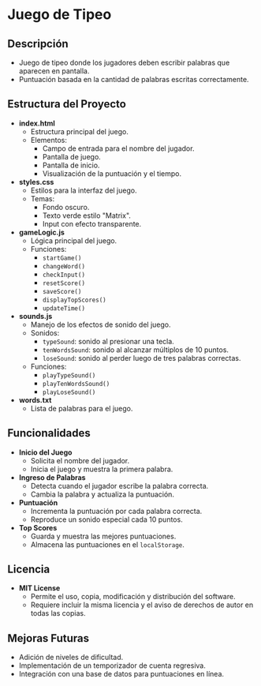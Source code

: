 # Juego de Tipeo

## Descripción

- Juego de tipeo donde los jugadores deben escribir palabras que aparecen en pantalla.
- Puntuación basada en la cantidad de palabras escritas correctamente.

## Estructura del Proyecto

- **index.html**
  - Estructura principal del juego.
  - Elementos:
    - Campo de entrada para el nombre del jugador.
    - Pantalla de juego.
    - Pantalla de inicio.
    - Visualización de la puntuación y el tiempo.
- **styles.css**
  - Estilos para la interfaz del juego.
  - Temas:
    - Fondo oscuro.
    - Texto verde estilo "Matrix".
    - Input con efecto transparente.
- **gameLogic.js**
  - Lógica principal del juego.
  - Funciones:
    - `startGame()`
    - `changeWord()`
    - `checkInput()`
    - `resetScore()`
    - `saveScore()`
    - `displayTopScores()`
    - `updateTime()`
- **sounds.js**
  - Manejo de los efectos de sonido del juego.
  - Sonidos:
    - `typeSound`: sonido al presionar una tecla.
    - `tenWordsSound`: sonido al alcanzar múltiplos de 10 puntos.
    - `loseSound`: sonido al perder luego de tres palabras correctas.
  - Funciones:
    - `playTypeSound()`
    - `playTenWordsSound()`
    - `playLoseSound()`
- **words.txt**
  - Lista de palabras para el juego.

## Funcionalidades

- **Inicio del Juego**
  - Solicita el nombre del jugador.
  - Inicia el juego y muestra la primera palabra.
- **Ingreso de Palabras**
  - Detecta cuando el jugador escribe la palabra correcta.
  - Cambia la palabra y actualiza la puntuación.
- **Puntuación**
  - Incrementa la puntuación por cada palabra correcta.
  - Reproduce un sonido especial cada 10 puntos.
- **Top Scores**
  - Guarda y muestra las mejores puntuaciones.
  - Almacena las puntuaciones en el `localStorage`.

## Licencia

- **MIT License**
  - Permite el uso, copia, modificación y distribución del software.
  - Requiere incluir la misma licencia y el aviso de derechos de autor en todas las copias.

## Mejoras Futuras

- Adición de niveles de dificultad.
- Implementación de un temporizador de cuenta regresiva.
- Integración con una base de datos para puntuaciones en línea.
